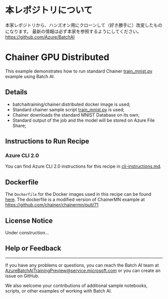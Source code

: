 # 本レポジトリについて

本家レポジトリから、ハンズオン用にクローンして（好き勝手に）改変したものになります。
最新の情報は必ず本家を参照するようにしてください。
https://github.com/Azure/BatchAI 

# Chainer GPU Distributed

This example demonstrates how to run standard Chainer [train_mnist.py](https://github.com/chainer/chainer/blob/master/examples/mnist/train_mnist.py) example using Batch AI.

## Details

- batchaitraining/chainer:distributed docker image is used;
- Standard chainer sample script [train_mnist.py](https://github.com/chainer/chainer/blob/master/examples/mnist/train_mnist.py) is used;
- Chainer downloads the standard MNIST Database on its own;
- Standard output of the job and the model will be stored on Azure File Share;

## Instructions to Run Recipe

<!-- ### Python Jupyter Notebook

You can find Jupyter Notebook for this recipe in [Chainer-GPU-Distributed.ipynb](./Chainer-GPU-Distributed.ipynb). -->

### Azure CLI 2.0

You can find Azure CLI 2.0 instructions for this recipe in [cli-instructions.md](./cli-instructions.md).

## Dockerfile

The `Dockerfile` for the Docker images used in this recipe can be found [here](./docker/dockerfile). The dockerfile is a modified version of ChainerMN example at https://github.com/chainer/chainermn/pull/71

## License Notice

Under construction...

## Help or Feedback
--------------------
If you have any problems or questions, you can reach the Batch AI team at [AzureBatchAITrainingPreview@service.microsoft.com](mailto:AzureBatchAITrainingPreview@service.microsoft.com) or you can create an issue on GitHub.

We also welcome your contributions of additional sample notebooks, scripts, or other examples of working with Batch AI.
